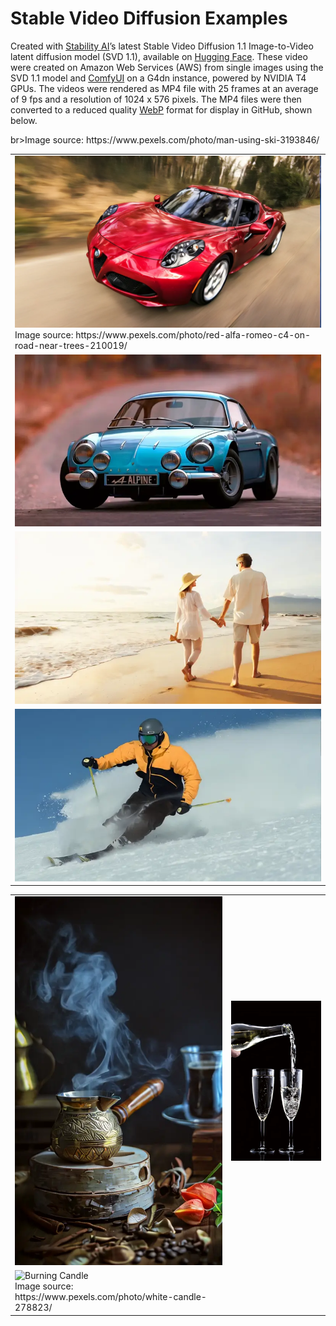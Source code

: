 # Stable Video Diffusion Examples

Created with [Stability AI](https://stability.ai/stable-video)ʼs latest Stable Video Diffusion 1.1 Image-to-Video latent diffusion model (SVD 1.1), available on [Hugging Face](https://huggingface.co/stabilityai/stable-video-diffusion-img2vid-xt-1-1). These video were created on Amazon Web Services (AWS) from single images using the SVD 1.1 model and [ComfyUI](https://github.com/comfyanonymous/ComfyUI) on a G4dn instance, powered by NVIDIA T4 GPUs. The videos were rendered as MP4 file with 25 frames at an average of 9 fps and a resolution of 1024 x 576 pixels. The MP4 files were then converted to a reduced quality [WebP](https://developers.google.com/speed/webp) format for display in GitHub, shown below.

<table>
   <tr>
      <td><img src="videos/red_car.webp" alt="Red Sports Car" width="512"/></br>Image source: https://www.pexels.com/photo/red-alfa-romeo-c4-on-road-near-trees-210019/</td>
   </tr>
   <tr>
      <td><img src="videos/blue_car.webp" alt="Blue Sports Car" width="512"/></td>
   </tr>
   <tr>
      <td><img src="videos/couple_on_beach.webp" alt="Couple on Beach" width="512"/></td>
   </tr>
   <tr>
      <td><img src="videos/skier.webp" alt="Skier" width="512"/></td>br>Image source: https://www.pexels.com/photo/man-using-ski-3193846/</td>
   </tr>
</table>
<table>
   <tr>
      <td><img src="videos/turkish_coffee.webp" alt="Turkish Coffee" width="387"/></td>
      <td><img src="videos/pouring_champagne.webp" alt="Pouring Champagne" width="387"/></td>
   </tr>
   <tr>
      <td><img src="videos/candle_2.webp" alt="Burning Candle" width="387"/></br>Image source: https://www.pexels.com/photo/white-candle-278823/</td>
   </tr>
</table>
